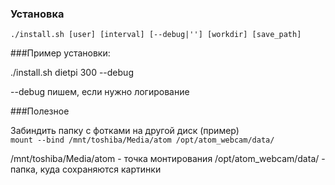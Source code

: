 ### Установка

`./install.sh [user] [interval] [--debug|''] [workdir] [save_path]`

###Пример установки:

./install.sh dietpi 300 --debug

--debug пишем, если нужно логирование

###Полезное

Забиндить папку с фотками на другой диск (пример)  
`mount --bind /mnt/toshiba/Media/atom /opt/atom_webcam/data/`

/mnt/toshiba/Media/atom - точка монтирования
/opt/atom_webcam/data/ - папка, куда сохраняются картинки
